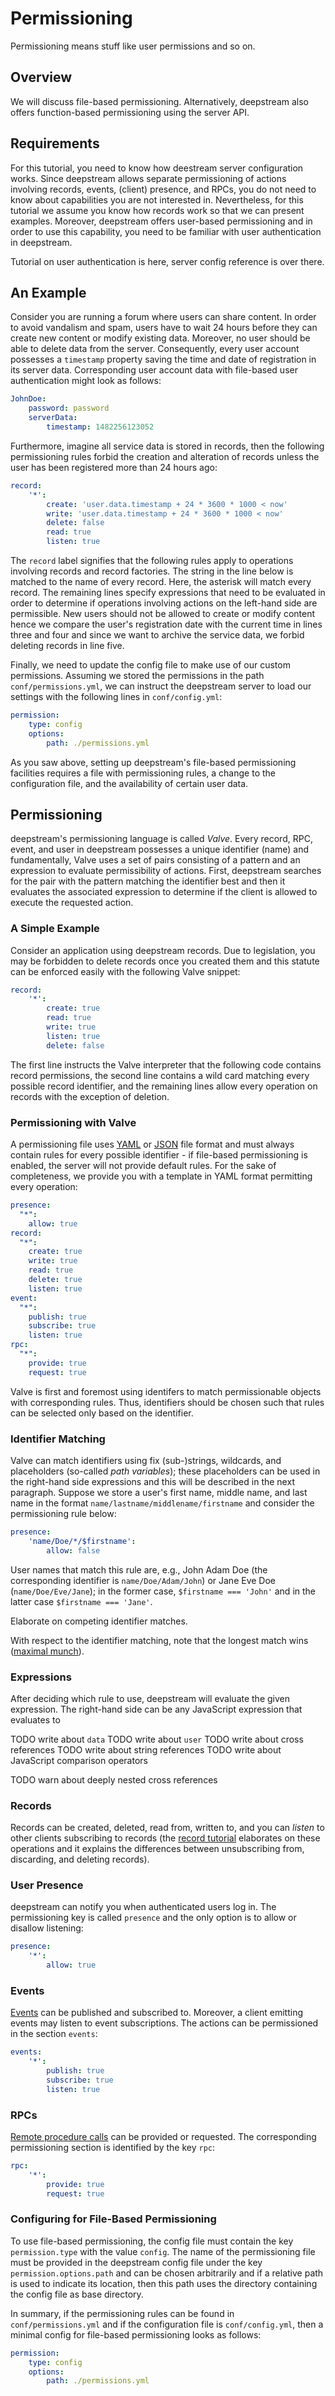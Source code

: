 # Permissioning

Permissioning means stuff like user permissions and so on.


## Overview

We will discuss file-based permissioning. Alternatively, deepstream also offers
function-based permissioning using the server API.


## Requirements

For this tutorial, you need to know how deestream server configuration works.
Since deepstream allows separate permissioning of actions involving records,
events, (client) presence, and RPCs, you do not need to know about capabilities
you are not interested in. Nevertheless, for this tutorial we assume you know
how records work so that we can present examples. Moreover, deepstream offers
user-based permissioning and in order to use this capability, you need to be
familiar with user authentication in deepstream.

Tutorial on user authentication is here, server config reference is over there.


## An Example

Consider you are running a forum where users can share content. In order to
avoid vandalism and spam, users have to wait 24 hours before they can create new
content or modify existing data. Moreover, no user should be able to delete data
from the server. Consequently, every user account possesses a `timestamp`
property saving the time and date of registration in its server data.
Corresponding user account data with file-based user authentication might look
as follows:
```yaml
JohnDoe:
	password: password
	serverData:
		timestamp: 1482256123052
```
Furthermore, imagine all service data is stored in records, then the following
permissioning rules forbid the creation and alteration of records unless the
user has been registered more than 24 hours ago:
```yaml
record:
	'*':
		create: 'user.data.timestamp + 24 * 3600 * 1000 < now'
		write: 'user.data.timestamp + 24 * 3600 * 1000 < now'
		delete: false
		read: true
		listen: true
```
The `record` label signifies that the following rules apply to operations
involving records and record factories. The string in the line below is matched
to the name of every record. Here, the asterisk will match every record. The
remaining lines specify expressions that need to be evaluated in order to
determine if operations involving actions on the left-hand side are permissible.
New users should not be allowed to create or modify content hence we compare the
user's registration date with the current time in lines three and four and since
we want to archive the service data, we forbid deleting records in line five.

Finally, we need to update the config file to make use of our custom
permissions. Assuming we stored the permissions in the path
`conf/permissions.yml`, we can instruct the deepstream server to load our
settings with the following lines in `conf/config.yml`:
```yaml
permission:
    type: config
	options:
		path: ./permissions.yml
```

As you saw above, setting up deepstream's file-based permissioning facilities
requires a file with permissioning rules, a change to the configuration file,
and the availability of certain user data.


## Permissioning

deepstream's permissioning language is called _Valve_. Every record, RPC, event,
and user in deepstream possesses a unique identifier (name) and fundamentally,
Valve uses a set of pairs consisting of a pattern and an expression to evaluate
permissibility of actions. First, deepstream searches for the pair with the
pattern matching the identifier best and then it evaluates the associated
expression to determine if the client is allowed to execute the requested
action.


### A Simple Example

Consider an application using deepstream records. Due to legislation, you may be
forbidden to delete records once you created them and this statute can be
enforced easily with the following Valve snippet:
```yaml
record:
    '*':
        create: true
        read: true
        write: true
        listen: true
        delete: false
```
The first line instructs the Valve interpreter that the following code contains
record permissions, the second line contains a wild card matching every possible
record identifier, and the remaining lines allow every operation on records with
the exception of deletion.


### Permissioning with Valve

A permissioning file uses [YAML](https://en.wikipedia.org/wiki/YAML) or
[JSON](https://en.wikipedia.org/wiki/JSON) file format and must always contain
rules for every possible identifier - if file-based permissioning is enabled,
the server will not provide default rules. For the sake of completeness, we
provide you with a template in YAML format permitting every operation:
```yaml
presence:
  "*":
    allow: true
record:
  "*":
    create: true
    write: true
    read: true
    delete: true
    listen: true
event:
  "*":
    publish: true
    subscribe: true
    listen: true
rpc:
  "*":
    provide: true
    request: true
```

Valve is first and foremost using identifers to match permissionable
objects with corresponding rules. Thus, identifiers should be chosen such that
rules can be selected only based on the identifier.


### Identifier Matching

Valve can match identifiers using fix (sub-)strings, wildcards, and placeholders
(so-called _path variables_); these placeholders can be used in the right-hand
side expressions and this will be described in the next paragraph. Suppose we
store a user's first name, middle name, and last name in the format
`name/lastname/middlename/firstname` and consider the permissioning rule below:
```yaml
presence:
	'name/Doe/*/$firstname':
		allow: false
```
User names that match this rule are, e.g., John Adam Doe (the corresponding
identifier is `name/Doe/Adam/John`) or Jane Eve Doe (`name/Doe/Eve/Jane`); in
the former case, `$firstname === 'John'` and in the latter case `$firstname ===
'Jane'`.

Elaborate on competing identifier matches.

With respect to the identifier matching, note that the longest match wins
([maximal munch](https://en.wikipedia.org/wiki/Maximal_munch)).


### Expressions

After deciding which rule to use, deepstream will evaluate the given expression.
The right-hand side can be any JavaScript expression that evaluates to

TODO write about `data`
TODO write about `user`
TODO write about cross references
TODO write about string references
TODO write about JavaScript comparison operators

TODO warn about deeply nested cross references


### Records

Records can be created, deleted, read from, written to, and you can _listen_ to
other clients subscribing to records (the [record tutorial](/tutorials/core/datasync-records/)
elaborates on these operations and it explains the differences between
unsubscribing from, discarding, and deleting records).


### User Presence

deepstream can notify you when authenticated users log in. The permissioning key
is called `presence` and the only option is to allow or disallow listening:
```yaml
presence:
	'*':
		allow: true
```


### Events

[Events](/tutorials/core/pubsub-events/) can be published and subscribed to.
Moreover, a client emitting events may listen to event subscriptions. The
actions can be permissioned in the section `events`:
```yaml
events:
	'*':
		publish: true
		subscribe: true
		listen: true
```


### RPCs

[Remote procedure calls](/tutorials/core/request-response-rpc/) can be provided
or requested. The corresponding permissioning section is identified by the key
`rpc`:
```yaml
rpc:
	'*':
		provide: true
		request: true
```


### Configuring for File-Based Permissioning

To use file-based permissioning, the config file must contain the key
`permission.type` with the value `config`. The name of the permissioning file
must be provided in the deepstream config file under the key
`permission.options.path` and can be chosen arbitrarily and if a relative path
is used to indicate its location, then this path uses the directory containing
the config file as base directory.

In summary, if the permissioning rules can be found in `conf/permissions.yml`
and if the configuration file is `conf/config.yml`, then a minimal config for
file-based permissioning looks as follows:
```yaml
permission:
	type: config
	options:
		path: ./permissions.yml
```
